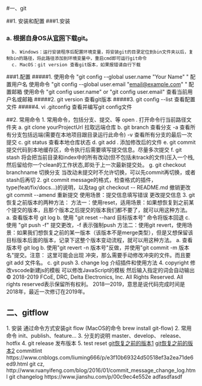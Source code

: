 
#一、git

##1. 安装和配置
###1.安装 
###   a. 根据自身OS从[官网](https://git-scm.com)下载git。
      b. Windows：运行安装程序后配置环境变量，将安装git的目录定位到bin文件夹以后，复制bin的路径，将此路径添加到环境变量中，重启cmd即可运行git命令
      c. MacOS：git version 查看git版本，如果报错请自行下载
###1.配置 
#####1. 
       使用命令 "git config --global user.name "Your Name" " 配置用户名
       使用命令 "git config --global user.email "email@example.com" " 配置邮箱
       使用命令 "git config user.name" or "git config user.email" 查看当前用户名或邮箱
#####2. git version 查看git版本
#####3. git config --list 查看配置文件
#####4. vi .gitconfig 查看并编写git config文件

##2. 常用命令
    1. 常用命令，包括分支、提交、等
      open . 打开命令行当前路径文件夹
      a. git clone yourProjectUrl  拉取远端仓库
      b. git branch 查看分支
        -a 查看所有分支包括远端(需要在本地项目跟目录运行此命令)
        -v 查看所有分支的最后一次提交
      c. git status 查看本地仓库状态
      d. git add . 添加修改后的文件
      e. git commit 提交代码到本地缓存区，命令执行后需要填写提交信息。尽量多次提交
      f. git stash 将会把当前目录和index中的所有改动(但不包括未track的文件)压入一个栈,然后留给你一个clean的工作状态,即处于上一次最新提交处。
      g. git checkout branchname 切换分支 当改动未提交时不允许切换，可以先commit再切换，或者stash后再切
    2. git commit message的格式，检查格式的插件，type(feat/fix/docs...)的说明，以及tag
        git checkout -- README.md 撤销更改
        git commit --amend 重新提交 使用场景：提交信息填写错误 更改提交信息
    3. git恢复之前版本的两种方法：
      方法一：使用reset，适用场景：如果想恢复到之前某个提交的版本，且那个版本之后提交的版本我们都不要了，就可以用这种方法。
        a. 查看版本号 git log
        b. 使用 "git reset --hard 目标版本号" 命令将版本回退
        c. 使用 "git push -f" 提交更改，-f 表示强制push
      方法二：使用git revert，使用场景：如果我们想恢复之前的某一版本（该版本不是merge类型），但是又想保留该目标版本后面的版本，记录下这整个版本变动流程，就可以用这种方法。
        a. 查看版本号 git log
        b. 使用"git revert -n 版本号"反做，并使用"git commit -m 版本名"提交。注意： 这里可能会出现
           冲突，那么需要手动修改冲突的文件。而且要git add 文件名。
        c. git push
  3. change log
    介绍插件和使用方法
  4. copyright
    修改vscode新建js的模板
    可以修改JavaScript的模板 然后输入指定的词会自动输出
    © 2018-2019 FCoE, DRC, Delta Electronics, Inc. All Rights Reserved.
    All rights reserved表示保留所有权利。
    2018—2019，意思是说代码完成时间是2018年，最近一次修订在2019年。

<h2>二、gitflow</h2>
  1. 安装
    通过命令方式安装git flow    (MacOS的命令  brew install git-flow)
  2. 常用命令
    init、publish、feature...
  3. 分支的说明
    master、develop、 release、 hotfix
  4. git release
    发布版本
  5. test reset
<a href="https://blog.csdn.net/yxlshk/article/details/79944535">git恢复之前的版本1</a>
<a href="https://git-scm.com/book/zh/v1/Git-基础-撤消操作">git恢复之前的版本2</a>
commitlint https://www.cnblogs.com/liuming666/p/e3f10b69324d50518ef3a2ea71de6ed9.html
git cz,  http://www.ruanyifeng.com/blog/2016/01/commit_message_change_log.html
git changelog https://www.jianshu.com/p/00c9ec4e552e
adfasdfasdf
